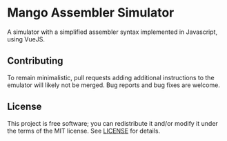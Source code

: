 # Mango Assembler Simulator
A simulator with a simplified assembler syntax implemented in Javascript, using VueJS.

## Contributing
To remain minimalistic, pull requests adding additional instructions to the emulator will likely not be merged. Bug reports and bug fixes are welcome.

## License
This project is free software; you can redistribute it and/or modify it under
the terms of the MIT license.
See [LICENSE](LICENSE) for details.